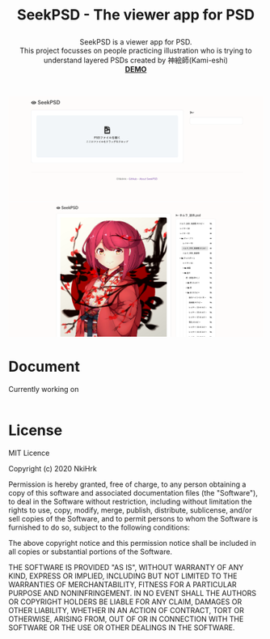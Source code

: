 # <p align="middle">SeekPSD - The viewer app for PSD</p>

<p align="middle">
SeekPSD is a viewer app for PSD.
<br>
This project focusses on people practicing illustration who is trying to understand layered PSDs created by 神絵師(Kami-eshi)
<br>
<a href="https://nkihrk.github.io/seek-psd/" target="_blank"><b>DEMO</b></a>
</p>

<br>

![seek-psd-preview_1](./src/assets/seek-psd_1.png)
![seek-psd-preview_2](./src/assets/seek-psd_2.png)

# Document

Currently working on
<br><br>

# License

MIT Licence

Copyright (c) 2020 NkiHrk

Permission is hereby granted, free of charge, to any person obtaining a copy of this software and associated documentation files (the "Software"), to deal in the Software without restriction, including without limitation the rights to use, copy, modify, merge, publish, distribute, sublicense, and/or sell copies of the Software, and to permit persons to whom the Software is furnished to do so, subject to the following conditions:

The above copyright notice and this permission notice shall be included in all copies or substantial portions of the Software.

THE SOFTWARE IS PROVIDED "AS IS", WITHOUT WARRANTY OF ANY KIND, EXPRESS OR IMPLIED, INCLUDING BUT NOT LIMITED TO THE WARRANTIES OF MERCHANTABILITY, FITNESS FOR A PARTICULAR PURPOSE AND NONINFRINGEMENT. IN NO EVENT SHALL THE AUTHORS OR COPYRIGHT HOLDERS BE LIABLE FOR ANY CLAIM, DAMAGES OR OTHER LIABILITY, WHETHER IN AN ACTION OF CONTRACT, TORT OR OTHERWISE, ARISING FROM, OUT OF OR IN CONNECTION WITH THE SOFTWARE OR THE USE OR OTHER DEALINGS IN THE SOFTWARE.
